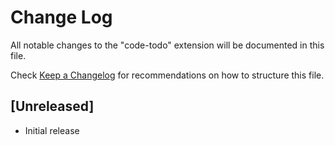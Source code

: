 # Change Log

All notable changes to the "code-todo" extension will be documented in this file.

Check [Keep a Changelog](http://keepachangelog.com/) for recommendations on how to structure this file.

## [Unreleased]

- Initial release